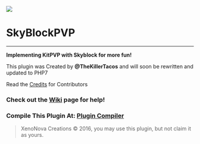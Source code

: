 ![](http://orig09.deviantart.net/44cf/f/2016/050/7/6/sky_block_by_biodrawxel_d50ynd0_by_skyladd-d9se2lq.png)
# SkyBlockPVP

***

**Implementing KitPVP with Skyblock for more fun!**

This plugin was Created by **@TheKillerTacos**
and will soon be rewritten and updated to PHP7

Read the [Credits](https://github.com/TheKillerTacos/SkyBlockPVP/blob/master/CREDITS.md) for Contributors

### Check out the [Wiki](https://github.com/TheKillerTacos/SkyBlockPVP/wiki) page for help!

### Compile This Plugin At: [Plugin Compiler](http://pmt.mcpe.me/)

> XenoNova Creations © 2016, you may use this plugin, but not claim it as yours.


